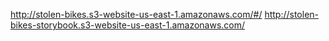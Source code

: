 http://stolen-bikes.s3-website-us-east-1.amazonaws.com/#/
http://stolen-bikes-storybook.s3-website-us-east-1.amazonaws.com/